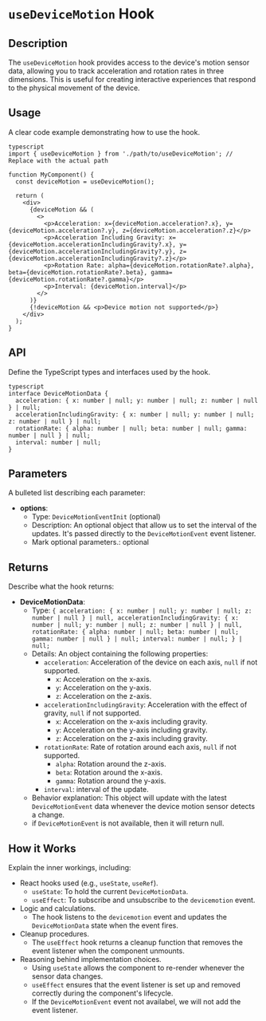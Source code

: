 # `useDeviceMotion` Hook

## Description

The `useDeviceMotion` hook provides access to the device's motion sensor data, allowing you to track acceleration and rotation rates in three dimensions. This is useful for creating interactive experiences that respond to the physical movement of the device.

## Usage

A clear code example demonstrating how to use the hook.
```
typescript
import { useDeviceMotion } from './path/to/useDeviceMotion'; // Replace with the actual path

function MyComponent() {
  const deviceMotion = useDeviceMotion();

  return (
    <div>
      {deviceMotion && (
        <>
          <p>Acceleration: x={deviceMotion.acceleration?.x}, y={deviceMotion.acceleration?.y}, z={deviceMotion.acceleration?.z}</p>
          <p>Acceleration Including Gravity: x={deviceMotion.accelerationIncludingGravity?.x}, y={deviceMotion.accelerationIncludingGravity?.y}, z={deviceMotion.accelerationIncludingGravity?.z}</p>
          <p>Rotation Rate: alpha={deviceMotion.rotationRate?.alpha}, beta={deviceMotion.rotationRate?.beta}, gamma={deviceMotion.rotationRate?.gamma}</p>
          <p>Interval: {deviceMotion.interval}</p>
        </>
      )}
      {!deviceMotion && <p>Device motion not supported</p>}
    </div>
  );
}
```
## API

Define the TypeScript types and interfaces used by the hook.
```
typescript
interface DeviceMotionData {
  acceleration: { x: number | null; y: number | null; z: number | null } | null;
  accelerationIncludingGravity: { x: number | null; y: number | null; z: number | null } | null;
  rotationRate: { alpha: number | null; beta: number | null; gamma: number | null } | null;
  interval: number | null;
}
```
## Parameters

A bulleted list describing each parameter:

-   **options**:
    -   Type: `DeviceMotionEventInit` (optional)
    -   Description: An optional object that allow us to set the interval of the updates.  It's passed directly to the `DeviceMotionEvent` event listener.
    -   Mark optional parameters.: optional

## Returns

Describe what the hook returns:

-   **DeviceMotionData**:
    -   Type: `{ acceleration: { x: number | null; y: number | null; z: number | null } | null, accelerationIncludingGravity: { x: number | null; y: number | null; z: number | null } | null, rotationRate: { alpha: number | null; beta: number | null; gamma: number | null } | null; interval: number | null; } | null;`
    -   Details: An object containing the following properties:
        -   `acceleration`: Acceleration of the device on each axis, `null` if not supported.
            -   `x`: Acceleration on the x-axis.
            -   `y`: Acceleration on the y-axis.
            -   `z`: Acceleration on the z-axis.
        -   `accelerationIncludingGravity`: Acceleration with the effect of gravity, `null` if not supported.
            -   `x`: Acceleration on the x-axis including gravity.
            -   `y`: Acceleration on the y-axis including gravity.
            -   `z`: Acceleration on the z-axis including gravity.
        -   `rotationRate`: Rate of rotation around each axis, `null` if not supported.
            -   `alpha`: Rotation around the z-axis.
            -   `beta`: Rotation around the x-axis.
            -   `gamma`: Rotation around the y-axis.
        -   `interval`: interval of the update.
    -   Behavior explanation: This object will update with the latest `DeviceMotionEvent` data whenever the device motion sensor detects a change.
    - if `DeviceMotionEvent` is not available, then it will return null.

## How it Works

Explain the inner workings, including:

-   React hooks used (e.g., `useState`, `useRef`).
    -   `useState`: To hold the current `DeviceMotionData`.
    -   `useEffect`: To subscribe and unsubscribe to the `devicemotion` event.
-   Logic and calculations.
    -   The hook listens to the `devicemotion` event and updates the `DeviceMotionData` state when the event fires.
-   Cleanup procedures.
    -   The `useEffect` hook returns a cleanup function that removes the event listener when the component unmounts.
-   Reasoning behind implementation choices.
    -   Using `useState` allows the component to re-render whenever the sensor data changes.
    -   `useEffect` ensures that the event listener is set up and removed correctly during the component's lifecycle.
    - If the `DeviceMotionEvent` event not availabel, we will not add the event listener.